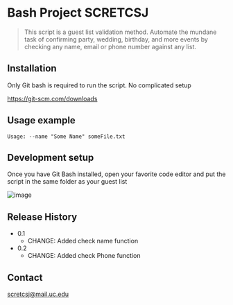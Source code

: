# Bash Project SCRETCSJ
> This script is a guest list validation method. Automate the mundane task of confirming party, wedding, birthday, and more events by checking any name, email or phone number against any list.

## Installation

Only Git bash is required to run the script. No complicated setup

https://git-scm.com/downloads

## Usage example

```
Usage: --name "Some Name" someFile.txt
```

## Development setup

Once you have Git Bash installed, open your favorite code editor and put the script in the same folder as your guest list


![image](https://github.com/user-attachments/assets/cfd05312-230d-480d-9646-312a32940e13)


## Release History

* 0.1
    * CHANGE: Added check name function
* 0.2
    * CHANGE: Added check Phone function


## Contact

scretcsj@mail.uc.edu
